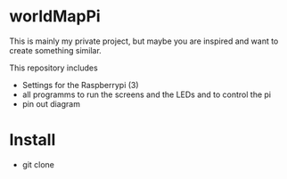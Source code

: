 # worldMapPi

This is mainly my private project, but maybe you are inspired and want to create something similar.

This repository includes
 - Settings for the Raspberrypi (3)
 - all programms to run the screens and the LEDs and to control the pi
 - pin out diagram
 

# Install
 - git clone 
